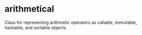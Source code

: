 # arithmetical
Class for representing arithmetic operators as callable, immutable, hashable, and sortable objects.
